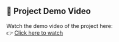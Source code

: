 ## 🎥 Project Demo Video
Watch the demo video of the project here:  
👉 [Click here to watch](https://drive.google.com/file/d/1XBFfOuo-GVIpUtoZKR4j7uUuOoNf-yQi/view?usp=drive_link)

